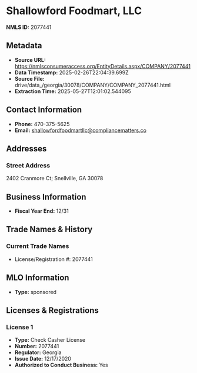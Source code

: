 # Shallowford Foodmart, LLC

**NMLS ID:** 2077441

## Metadata
- **Source URL:** https://nmlsconsumeraccess.org/EntityDetails.aspx/COMPANY/2077441
- **Data Timestamp:** 2025-02-26T22:04:39.699Z
- **Source File:** drive/data_/georgia/30078/COMPANY/COMPANY_2077441.html
- **Extraction Time:** 2025-05-27T12:01:02.544095

## Contact Information
- **Phone:** 470-375-5625
- **Email:** shallowfordfoodmartllc@compliancematters.co

## Addresses
### Street Address
2402 Cranmore Ct; Snellville, GA 30078

## Business Information
- **Fiscal Year End:** 12/31

## Trade Names & History
### Current Trade Names
- License/Registration #: 2077441

## MLO Information
- **Type:** sponsored

## Licenses & Registrations

### License 1
- **Type:** Check Casher License
- **Number:** 2077441
- **Regulator:** Georgia
- **Issue Date:** 12/17/2020
- **Authorized to Conduct Business:** Yes
